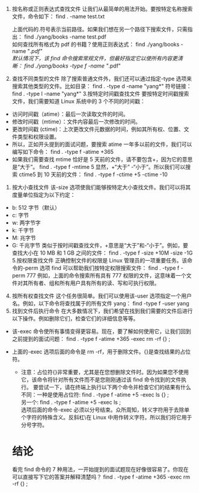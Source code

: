 1.  按名称或正则表达式查找文件
    让我们从最简单的用法开始。要按特定名称搜索文件，命令如下：
    find . -name test.txt<br>

    上面代码的.符号表示当前路径。如果我们想在另一个路径下搜索文件，只需指出：
    find ./yang/books -name test.pdf<br>
    如何查找所有格式为 pdf 的书籍？使用正则表达式：
    find ./yang/books -name "_.pdf"<br>
    默认情况下，该 find 命令搜索常规文件，但最好指定它以使所有内容更清晰：
    find ./yang/books -type f -name "_.pdf"

2.  查找不同类型的文件
    除了搜索普通文件外，我们还可以通过指定-type 选项来搜索其他类型的文件。比如目录：
    find . -type d -name "yang*"
    符号链接：
    find . -type l -name "yang*" 3.按特定时间戳查找文件
    要按特定时间戳搜索文件，我们需要知道 Linux 系统中的 3 个不同的时间戳：

- 访问时间戳（atime）：最后一次读取文件的时间。
- 修改时间戳（mtime）：文件内容最后一次修改的时间。
- 更改时间戳 (ctime)：上次更改文件元数据的时间，例如其所有权、位置、文件类型和权限设置。
- 所以，正如开头提到的面试问题，要搜索 atime 一年多以前的文件，我们可以编写如下命令：
  find . -type f -atime +365
- 如果我们需要查找 mtime 恰好是 5 天前的文件，请不要包含+，因为它的意思是“大于”。
  find . -type f -mtime 5
  显然，+“大于” -“小于”。所以我们可以搜索 ctime5 到 10 天前的文件：
  find . -type f -ctime +5 -ctime -10

1.  按大小查找文件
    该-size 选项使我们能够按特定大小查找文件。我们可以将其度量单位指定为以下约定：

- b: 512 字节（默认）
- c: 字节
- w: 两字节字
- k: 千字节
- M: 兆字节
- G: 千兆字节
  类似于按时间戳查找文件，+意思是“大于”和-“小于”。例如，要查找大小在 10 MB 和 1 GB 之间的文件：
  find . -type f -size +10M -size -1G 5.按权限查找文件
  正确控制文件的权限是 Linux 管理员的一项重要任务。该命令的-perm 选项 find 可以帮助我们按特定权限搜索文件：
  find . -type f -perm 777
  例如，上面的命令搜索所有具有 777 权限的文件，这意味着一个文件对其所有者、组和所有用户具有所有的读、写和可执行权限。

4.  按所有权查找文件
    这个任务很简单。我们可以使用该-user 选项指定一个用户名。例如，以下命令将查找属于的所有文件 yang：
    find -type f -user yang
5.  找到文件后执行命令
    在大多数情况下，我们希望在找到我们需要的文件后进行以下操作。例如删除它们，检查它们的详细信息等等。

- 该-exec 命令使所有事情变得更容易。现在，要了解如何使用它，让我们回到之前提到的面试问题：
  find . -type f -atime +365 -exec rm -rf {} \;<br>
- 上面的-exec 选项后面的命令是 rm -rf，用于删除文件。{}是查找结果的占位符。

  - 注意：占位符{}非常重要，尤其是在您想删除文件时。因为如果您不使用它，该命令将针对所有文件而不是您刚刚通过该 find 命令找到的文件执行。
    要尝试一下，请在终端上执行以下两个命令并检查它们的结果有什么不同：一种是使用占位符: find . -type f -atime +5 -exec ls {} \;<br>
    另一个:
    find . -type f -atime +5 -exec ls \;<br>
    选项后面的命令-exec 必须以分号结束。众所周知，转义字符用于去除单个字符的特殊含义。反斜杠\在 Linux 中用作转义字符。所以我们将它用于分号字符。

  # 结论

  看完 find 命令的 7 种用法，一开始提到的面试题现在好像很容易了。你现在可以直接写下它的答案并解释清楚吗？
  find . -type f -atime +365 -exec rm -rf {} \;
